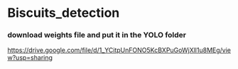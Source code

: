 # Biscuits_detection

### download weights file and put it in the YOLO folder
https://drive.google.com/file/d/1_YCitpUnFONO5KcBXPuGoWjXll1u8MEg/view?usp=sharing
